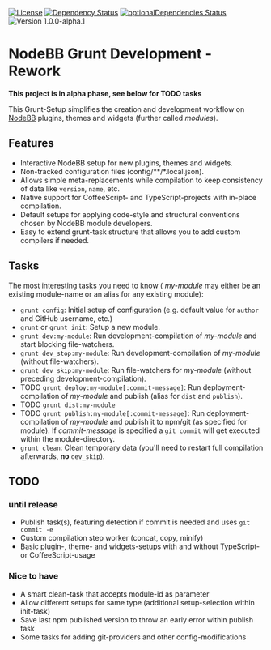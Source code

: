 [![License](https://img.shields.io/badge/license-MIT-blue.svg?style=flat)](LICENSE)
[![Dependency Status](https://david-dm.org/frissdiegurke/nodebb-grunt-development/rework.svg)](https://david-dm.org/frissdiegurke/nodebb-grunt-development/rework)
[![optionalDependencies Status](https://david-dm.org/frissdiegurke/nodebb-grunt-development/rework/optional-status.svg)](https://david-dm.org/frissdiegurke/nodebb-grunt-development/rework#info=optionalDependencies)
![Version 1.0.0-alpha.1](https://img.shields.io/badge/version-1.0.0--alpha.1-lightgrey.svg)

# NodeBB Grunt Development - Rework

**This project is in alpha phase, see below for TODO tasks**

This Grunt-Setup simplifies the creation and development workflow on [NodeBB](https://nodebb.org/) plugins, themes and widgets (further called *modules*).

## Features

 + Interactive NodeBB setup for new plugins, themes and widgets.
 + Non-tracked configuration files (config/\*\*/\*.local.json).
 + Allows simple meta-replacements while compilation to keep consistency of data like `version`, `name`, etc.
 + Native support for CoffeeScript- and TypeScript-projects with in-place compilation.
 + Default setups for applying code-style and structural conventions chosen by NodeBB module developers.
 + Easy to extend grunt-task structure that allows you to add custom compilers if needed.

## Tasks

The most interesting tasks you need to know ( *my-module* may either be an existing module-name or an alias for any existing module):

 + `grunt config`: Initial setup of configuration (e.g. default value for `author` and GitHub username, etc.)
 + `grunt` or `grunt init`: Setup a new module.
 + `grunt dev:my-module`: Run development-compilation of *my-module* and start blocking file-watchers.
 + `grunt dev_stop:my-module`: Run development-compilation of *my-module* (without file-watchers).
 + `grunt dev_skip:my-module`: Run file-watchers for *my-module* (without preceding development-compilation).
 + TODO `grunt deploy:my-module[:commit-message]`: Run deployment-compilation of *my-module* and publish (alias for `dist` and `publish`).
 + TODO `grunt dist:my-module`
 + TODO `grunt publish:my-module[:commit-message]`: Run deployment-compilation of *my-module* and publish it to npm/git (as specified for module). If *commit-message* is specified a `git commit` will get executed within the module-directory.
 + `grunt clean`: Clean temporary data (you'll need to restart full compilation afterwards, **no** `dev_skip`).

## TODO

### until release

 + Publish task(s), featuring detection if commit is needed and uses `git commit -e`
 + Custom compilation step worker (concat, copy, minify)
 + Basic plugin-, theme- and widgets-setups with and without TypeScript- or CoffeeScript-usage
 
### Nice to have

 + A smart clean-task that accepts module-id as parameter
 + Allow different setups for same type (additional setup-selection within init-task)
 + Save last npm published version to throw an early error within publish task
 + Some tasks for adding git-providers and other config-modifications
